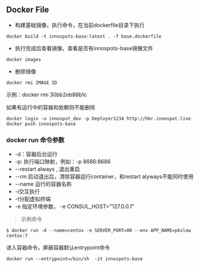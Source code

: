 ## Docker File

- 构建基础镜像，执行命令，在当前dockerfile目录下执行

```shell script
docker build -t innospots-base:latest . -f base.dockerfile
```


- 执行完成后查看镜像，查看是否有innospots-base镜像文件

```shell script
docker images
```


- 删除镜像

```shell script
docker rmi IMAGE ID
```

示例：docker rmi 30bb2eb88b1c

如果有运行中的容器和依赖则不能删除


```shell script
docker login -u innospot_dev -p Deployer1234 http://hbr.innospot.live
docker push innospots-base
```


### docker run 命令参数

- -d：容器后台运行
- -p: 执行端口映射，例如：-p 8686:8686
- --restart always , 退出重启
- --rm 启动退出后，清除容器运行container，和restart alyways不能同时使用
- --name 运行的容器名称
- -i交互执行
- -t分配虚拟终端
- -e 指定环境参数， -e CONSUL_HOST="127.0.0.1"

> 示例命令

```shell script
$ docker run -d --name=centos -e SERVER_PORT=80 --env APP_NAME=pkslow centos:7
```

进入容器命令，屏蔽容器默认entrypoint命令

```shell script
docker run --entrypoint=/bin/sh  -it innospots-base
```